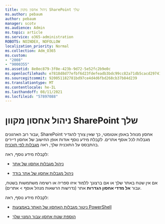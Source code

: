 ```yaml
---
title: ניהול אחסון מקוון SharePoint שלך
ms.author: pebaum
author: pebaum
manager: scotv
ms.audience: Admin
ms.topic: article
ms.service: o365-administration
ROBOTS: NOINDEX, NOFOLLOW
localization_priority: Normal
ms.collection: Adm_O365
ms.custom:
- "2008"
- "9000355"
ms.assetid: 8e0ec879-3f0e-423b-9d72-5e52fc2b9e0c
ms.openlocfilehash: e7818d8d77efbf6d23fdefeadb3bdc99cc82a71db5cacd29741749fa74460a7a
ms.sourcegitcommit: 920051182781bd97ce4d4d6fbd268cb37b84d239
ms.translationtype: MT
ms.contentlocale: he-IL
ms.lasthandoff: 08/11/2021
ms.locfileid: "57897088"
---
```

# <a name="manage-your-sharepoint-online-storage"></a>ניהול אחסון מקוון SharePoint שלך

עבור רוב הארגונים, SharePoint אחסון מנוהל באופן אוטומטי, כך שאין צורך להגדיר מגבלות לכל אוסף אתרים. לקבלת מידע נוסף אודות אופן החישוב של אחסון דיירים בהתבסס על התוכנית שלך, ראה [מגבלות לפי תוכנית](https://docs.microsoft.com/office365/servicedescriptions/sharepoint-online-service-description/sharepoint-online-limits?redirectedfrom=MSDN#limits-by-plan).

לקבלת מידע נוסף, ראה:

- [ניהול מגבלות אחסון של אתר](https://docs.microsoft.com/sharepoint/manage-site-collection-storage-limits)

- [ניהול מגבלות אחסון של אתר בודד](https://docs.microsoft.com/sharepoint/manage-site-collection-storage-limits#manage-individual-site-storage-limits)

אם אין שטח באתר שלך או אם ברצונך ללמוד איזו ספריה או רשימה משתמשות בשטח, עבור **אל מדדי אחסון הגדרות** אתר (נדרשות הרשאות מנהל אוסף  >   אתרים).

לקבלת מידע נוסף, ראה:

- [ניטור מגבלות האחסון של האתר באמצעות PowerShell](https://docs.microsoft.com/sharepoint/manage-site-collection-storage-limits#monitor-site-storage-limits-by-using-powershell)

- [הוספת שטח אחסון עבור המנוי שלך](https://docs.microsoft.com/microsoft-365/commerce/add-storage-space) 
  